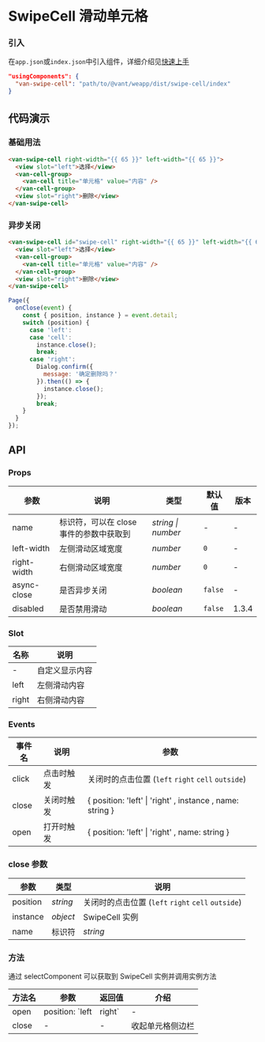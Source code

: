 # SwipeCell 滑动单元格

### 引入

在`app.json`或`index.json`中引入组件，详细介绍见[快速上手](#/quickstart#yin-ru-zu-jian)

```json
"usingComponents": {
  "van-swipe-cell": "path/to/@vant/weapp/dist/swipe-cell/index"
}
```

## 代码演示

### 基础用法

```html
<van-swipe-cell right-width="{{ 65 }}" left-width="{{ 65 }}">
  <view slot="left">选择</view>
  <van-cell-group>
    <van-cell title="单元格" value="内容" />
  </van-cell-group>
  <view slot="right">删除</view>
</van-swipe-cell>
```

### 异步关闭

```html
<van-swipe-cell id="swipe-cell" right-width="{{ 65 }}" left-width="{{ 65 }}" async-close bind:close="onClose">
  <view slot="left">选择</view>
  <van-cell-group>
    <van-cell title="单元格" value="内容" />
  </van-cell-group>
  <view slot="right">删除</view>
</van-swipe-cell>
```

```js
Page({
  onClose(event) {
    const { position, instance } = event.detail;
    switch (position) {
      case 'left':
      case 'cell':
        instance.close();
        break;
      case 'right':
        Dialog.confirm({
          message: '确定删除吗？'
        }).then(() => {
          instance.close();
        });
        break;
    }
  }
});
```

## API

### Props

| 参数 | 说明 | 类型 | 默认值 | 版本 |
|------|------|------|------|------|
| name | 标识符，可以在 close 事件的参数中获取到 | *string \| number* | - | - |
| left-width | 左侧滑动区域宽度 | *number* | `0` | - |
| right-width | 右侧滑动区域宽度 | *number* | `0` | - |
| async-close | 是否异步关闭 | *boolean* | `false` | - |
| disabled | 是否禁用滑动 | *boolean* | `false` | 1.3.4 |

### Slot

| 名称 | 说明 |
|------|------|
| - | 自定义显示内容 |
| left | 左侧滑动内容 |
| right | 右侧滑动内容 |

### Events

| 事件名 | 说明 | 参数 |
|------|------|------|
| click | 点击时触发 | 关闭时的点击位置 (`left` `right` `cell` `outside`) |
| close | 关闭时触发 | 	{ position: 'left' \| 'right' , instance , name: string } |
| open | 打开时触发 | 	{ position: 'left' \| 'right' , name: string } |

### close 参数

| 参数 | 类型 | 说明 |
|------|------|------|
| position | *string* | 关闭时的点击位置 (`left` `right` `cell` `outside`) |
| instance | *object* | SwipeCell 实例 |
| name | 标识符 | *string* |

### 方法

通过 selectComponent 可以获取到 SwipeCell 实例并调用实例方法

| 方法名 | 参数 | 返回值 | 介绍 |
|------|------|------|------|
| open | position: `left | right` | - | 打开单元格侧边栏 |
| close | - | - | 收起单元格侧边栏 |
